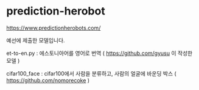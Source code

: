 # prediction-herobot
https://www.predictionherobots.com/ 

예선에 제출한 모델입니다.

et-to-en.py : 에스토니아어를 영어로 번역 ( https://github.com/gyusu 이 작성한 모델 )


cifar100_face : cifar100에서 사람을 분류하고, 사람의 얼굴에 바운딩 박스 ( https://github.com/nomorecoke )


